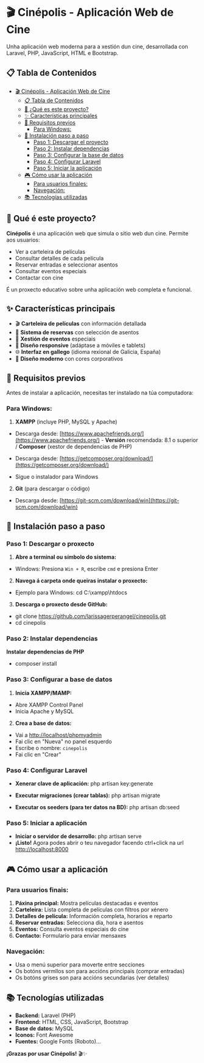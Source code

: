 # 🎬 Cinépolis - Aplicación Web de Cine

Unha aplicación web moderna para a xestión dun cine, desarrollada con Laravel, PHP, JavaScript, HTML e Bootstrap.

## 📋 Tabla de Contenidos


- [🎬 Cinépolis - Aplicación Web de Cine](#-cinépolis---aplicación-web-de-cine)
  - [📋 Tabla de Contenidos](#-tabla-de-contenidos)
  - [🎯 ¿Qué es este proyecto?](#-qué-es-este-proyecto)
  - [✨ Características principales](#-características-principales)
  - [🔧 Requisitos previos](#-requisitos-previos)
    - [Para Windows:](#para-windows)
  - [🚀 Instalación paso a paso](#-instalación-paso-a-paso)
    - [Paso 1: Descargar el proyecto](#paso-1-descargar-el-proyecto)
    - [Paso 2: Instalar dependencias](#paso-2-instalar-dependencias)
    - [Paso 3: Configurar la base de datos](#paso-3-configurar-la-base-de-datos)
    - [Paso 4: Configurar Laravel](#paso-4-configurar-laravel)
    - [Paso 5: Iniciar la aplicación](#paso-5-iniciar-la-aplicación)
  - [🎮 Cómo usar la aplicación](#-cómo-usar-la-aplicación)
    - [Para usuarios finales:](#para-usuarios-finales)
    - [Navegación:](#navegación)
  - [📚 Tecnologías utilizadas](#-tecnologías-utilizadas)


## 🎯 Qué é este proyecto?

**Cinépolis** é una aplicación web que simula o sitio web dun cine. Permite aos usuarios:

- Ver a carteleira de películas
- Consultar detalles de cada película
- Reservar entradas e seleccionar asentos
- Consultar eventos especiais
- Contactar con cine


É un proxecto educativo sobre unha aplicación web completa e funcional.

## ✨ Características principais

- 🎬 **Carteleira de películas** con información detallada
- 🎫 **Sistema de reservas** con selección de asentos
- 📅 **Xestión de eventos** especiais
- 📱 **Diseño responsive** (adáptase a móviles e tablets)
- 🌐 **Interfaz en gallego** (idioma rexional de Galicia, España)
- 🎨 **Diseño moderno** con cores corporativos


## 🔧 Requisitos previos

Antes de instalar a aplicación, necesitas ter instalado na túa computadora:

### Para Windows:

1. **XAMPP** (incluye PHP, MySQL y Apache)

- Descarga desde: [https://www.apachefriends.org/](https://www.apachefriends.org/) - **Versión** recomendada: 8.1 o superior / **Composer** (xestor de dependencias de PHP)

- Descarga desde: [https://getcomposer.org/download/](https://getcomposer.org/download/)
   
- Sigue o instalador para Windows

2. **Git** (para descargar o código)

- Descarga desde: [https://git-scm.com/download/win](https://git-scm.com/download/win)


## 🚀 Instalación paso a paso

### Paso 1: Descargar o proxecto

1. **Abre a terminal ou símbolo do sistema:**
- Windows: Presiona `Win + R`, escribe `cmd` e presiona Enter
  
2. **Navega á carpeta onde queiras instalar o proxecto:**
- Ejemplo para Windows: cd C:\xampp\htdocs
  
3. **Descarga o proxecto desde GitHub:**
- git clone https://github.com/larissagerperangel/cinepolis.git
- cd cinepolis
  
### Paso 2: Instalar dependencias
**Instalar dependencias de PHP**
- composer install

### Paso 3: Configurar a base de datos

1. **Inicia XAMPP/MAMP:**
- Abre XAMPP Control Panel
- Inicia Apache y MySQL

2. **Crea a base de datos:**
- Vai a [http://localhost/phpmyadmin](http://localhost/phpmyadmin)
- Fai clic en "Nueva" no panel esquerdo
- Escribe o nombre: `cinepolis`
- Fai clic en "Crear"

### Paso 4: Configurar Laravel
- **Xenerar clave de aplicación:** php artisan key:generate

- **Executar migraciones (crear tablas):** php artisan migrate

- **Executar os seeders (para ter datos na BD):** php artisan db:seed
  
### Paso 5: Iniciar a aplicación
- **Iniciar o servidor de desarrollo:** php artisan serve
- **¡Listo!** Agora podes abrir o teu navegador facendo ctrl+click na url [http://localhost:8000](http://localhost:8000)

## 🎮 Cómo usar a aplicación

### Para usuarios finais:

1. **Páxina principal:** Mostra películas destacadas e eventos
2. **Carteleira:** Lista completa de películas con filtros por xénero
3. **Detalles de película:** Información completa, horarios e reparto
4. **Reservar entradas:** Selecciona día, hora e asentos
5. **Eventos:** Consulta eventos especiais do cine
6. **Contacto:** Formulario para enviar mensaxes


### Navegación:

- Usa o menú superior para moverte entre secciones
- Os botóns vermllos son para accións principais (comprar entradas)
- Os botóns grises son para accións secundarias (ver detalles)

## 📚 Tecnologías utilizadas

- **Backend:** Laravel (PHP)
- **Frontend:** HTML, CSS, JavaScript, Bootstrap 
- **Base de datos:** MySQL
- **Iconos:** Font Awesome
- **Fuentes:** Google Fonts (Roboto)...

**¡Grazas por usar Cinépolis!** 🎬✨
